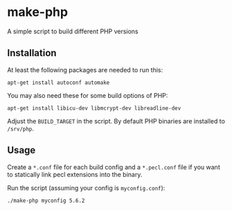 make-php
========

A simple script to build different PHP versions

Installation
------------

At least the following packages are needed to run this:

```
apt-get install autoconf automake
```

You may also need these for some build options of PHP:

```
apt-get install libicu-dev libmcrypt-dev libreadline-dev
```

Adjust the `BUILD_TARGET` in the script. By default PHP binaries are installed to `/srv/php`.

Usage
-----

Create a `*.conf` file for each build config and a `*.pecl.conf` file if you want to statically link pecl extensions into the binary.

Run the script (assuming your config is `myconfig.conf`):

```
./make-php myconfig 5.6.2
```

